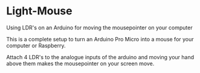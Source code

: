 # Light-Mouse
Using LDR's on an Arduino for moving the mousepointer on your computer

This is a complete setup to turn an Arduino Pro Micro into a mouse for your computer or Raspberry.

Attach 4 LDR's to the analogue inputs of the arduino and moving your hand above them makes the mousepointer on your screen move.

